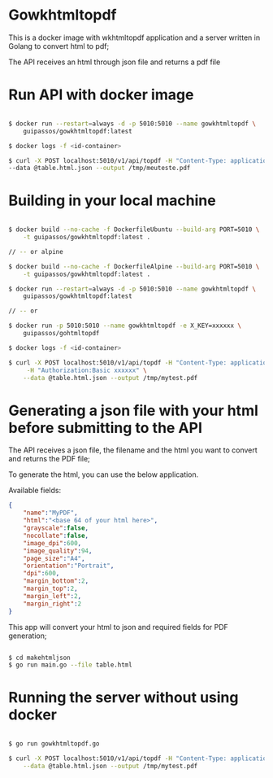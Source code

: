 # Gowkhtmltopdf
This is a docker image with wkhtmltopdf application and a server written in Golang to convert html to pdf;

The API receives an html through json file and returns a pdf file

# Run API with docker image

```sh

$ docker run --restart=always -d -p 5010:5010 --name gowkhtmltopdf \
	guipassos/gowkhtmltopdf:latest

$ docker logs -f <id-container>

$ curl -X POST localhost:5010/v1/api/topdf -H "Content-Type: application/json" \
--data @table.html.json --output /tmp/meuteste.pdf

```

# Building in your local machine

```bash

$ docker build --no-cache -f DockerfileUbuntu --build-arg PORT=5010 \
	-t guipassos/gowkhtmltopdf:latest .

// -- or alpine

$ docker build --no-cache -f DockerfileAlpine --build-arg PORT=5010 \
	-t guipassos/gowkhtmltopdf:latest .

$ docker run --restart=always -d -p 5010:5010 --name gowkhtmltopdf \
	guipassos/gowkhtmltopdf:latest

// -- or

$ docker run -p 5010:5010 --name gowkhtmltopdf -e X_KEY=xxxxxx \
	guipassos/gohtmltopdf

$ docker logs -f <id-container>

$ curl -X POST localhost:5010/v1/api/topdf -H "Content-Type: application/json" \
	 -H "Authorization:Basic xxxxxx" \
	--data @table.html.json --output /tmp/mytest.pdf

```

# Generating a json file with your html before submitting to the API

The API receives a json file, the filename and the html you want to convert and returns the PDF file;

To generate the html, you can use the below application.

Available fields:

```json
{
	"name":"MyPDF",
	"html":"<base 64 of your html here>",
	"grayscale":false,
	"nocollate":false,
	"image_dpi":600,
	"image_quality":94,
	"page_size":"A4",
	"orientation":"Portrait",
	"dpi":600,
	"margin_bottom":2,
	"margin_top":2,
	"margin_left":2,
	"margin_right":2
}
```
This app will convert your html to json and required fields for PDF generation;

```sh

$ cd makehtmljson
$ go run main.go --file table.html

```

# Running the server without using docker

```sh

$ go run gowkhtmltopdf.go

$ curl -X POST localhost:5010/v1/api/topdf -H "Content-Type: application/json" \
	--data @table.html.json --output /tmp/mytest.pdf

```

